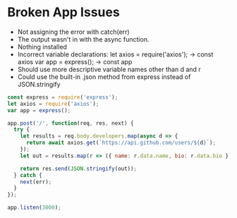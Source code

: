 # Broken App Issues
* Not assigning the error with catch(err)
* The output wasn't in with the async function.
* Nothing installed
* Incorrect variable declarations:
let axios = require('axios'); -> const axios
var app = express(); -> const app
* Should use more descriptive variable names other than d and r 
* Could use the built-in .json method from express instead of JSON.stringify

```js
const express = require('express');
let axios = require('axios');
var app = express();

app.post('/', function(req, res, next) {
  try {
    let results = req.body.developers.map(async d => {
      return await axios.get(`https://api.github.com/users/${d}`);
    });
    let out = results.map(r => ({ name: r.data.name, bio: r.data.bio }));

    return res.send(JSON.stringify(out));
  } catch {
    next(err);
  }
});

app.listen(3000);
```
